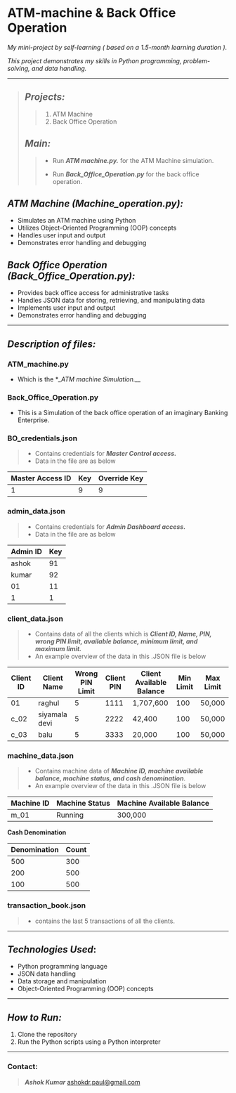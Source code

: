 # **ATM-machine & Back Office Operation**


_My mini-project by self-learning ( based on a 1.5-month learning duration )._

_This project demonstrates my skills in Python programming, problem-solving, and data handling._


-----------------------------------------------------------------------------------------------------------------------


> ## *Projects:*
>
>>  1. ATM Machine
>>  2. Back Office Operation
>
>
> ## *Main:*
>>  * Run **_ATM machine.py._** for the ATM Machine simulation.
>>   
>>  * Run **_Back_Office_Operation.py_** for the back office operation.


## *ATM Machine (Machine_operation.py):*

 - Simulates an ATM machine using Python
 - Utilizes Object-Oriented Programming (OOP) concepts
 - Handles user input and output
 - Demonstrates error handling and debugging

## *Back Office Operation (Back_Office_Operation.py):*

 - Provides back office access for administrative tasks
 - Handles JSON data for storing, retrieving, and manipulating data
 - Implements user input and output
 - Demonstrates error handling and debugging


--------------------------------------------------------------------------------------


## *Description of files:*
### ATM_machine.py 
  * Which is the **_ATM machine Simulation.__*

### Back_Office_Operation.py 
  * This is a Simulation of the back office operation of an imaginary Banking Enterprise.

### BO_credentials.json
> * Contains credentials for **_Master Control access._**
> * Data in the file are as below

   | Master Access ID | Key | Override Key |
   |------------------|-----|--------------|
   | 1                | 9   | 9            |
    
### admin_data.json
> * Contains credentials for **_Admin Dashboard access._**
> * Data in the file are as below

   | Admin ID | Key |
   |----------|-----|
   | ashok    | 91  |
   | kumar    | 92  |
   | 01       | 11  |
   | 1        | 1   |
    
### client_data.json
> * Contains data of all the clients which is **_Client ID, Name, PIN, wrong PIN limit, available balance, minimum limit, and maximum limit._**
> * An example overview of the data in this .JSON file is below

 | Client ID | Client Name      | Wrong PIN Limit | Client PIN | Client Available Balance | Min Limit | Max Limit |
 |-----------|------------------|-----------------|------------|--------------------------|-----------|-----------|
 | 01        | raghul           | 5               | 1111       | 1,707,600                | 100       | 50,000    |
 | c_02      | siyamala devi    | 5               | 2222       | 42,400                   | 100       | 50,000    |
 | c_03      | balu             | 5               | 3333       | 20,000                   | 100       | 50,000    |

### machine_data.json
> * Contains machine data of **_Machine ID, machine available balance, machine status, and cash denomination_**.
> * An example overview of the data in this .JSON file is below

| Machine ID | Machine Status | Machine Available Balance |
|------------|----------------|---------------------------|
| m_01       | Running        | 300,000                   |

**Cash Denomination**

| Denomination | Count |
|--------------|-------|
| 500          | 300   |
| 200          | 500   |
| 100          | 500   |

### transaction_book.json
> * contains the last 5 transactions of all the clients.


--------------------------------------------------------------------------------------

## **_Technologies Used_**:

 - Python programming language
 - JSON data handling
 - Data storage and manipulation
 - Object-Oriented Programming (OOP) concepts

--------------------------------------------------------------------------------------

## *_How to Run:_*

1. Clone the repository
2. Run the Python scripts using a Python interpreter

--------------------------------------------------------------------------------------

### **Contact:**

> **_Ashok Kumar_**
> ashokdr.paul@gmail.com

